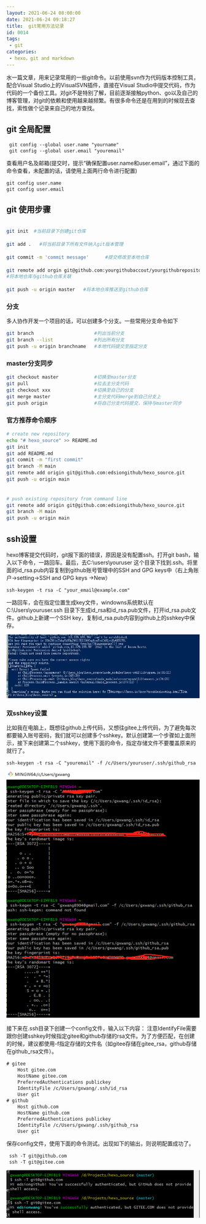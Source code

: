 ```yaml
---
layout: 2021-06-24 08:00:00
date: 2021-06-24 09:18:27
title:  git常用方法记录
id: 0014
tags: 
 - git
categories:
 - hexo，git and markdown
---
```


水一篇文章，用来记录常用的一些git命令。以前使用svn作为代码版本控制工具，配合Visual Studio上的VisualSVN插件，直接在Visual Studio中提交代码，作为代码的一个备份工具。对git不是特别了解，目前逐渐接触python、go以及自己的博客管理，对git的依赖和使用越来越频繁。有很多命令还是在用到的时候现去查找，索性做个记录来自己的地方查找。

## git 全局配置

```
 git config --global user.name "yourname"
 git config --global user.email "youremail"
```

查看用户名及邮箱(提交时，提示“确保配置user.name和user.email”，通过下面的命令查看，未配置的话，请使用上面两行命令进行配置)
```
git config user.name
git config user.email
```

<!--more-->

## git 使用步骤

``` bash

git init  #当前目录下创建git仓库

git add .   #将当前目录下所有文件纳入git版本管理

git commit -m 'commit message'      #提交修改至本地仓库

git remote add orgin git@github.com:yourgithubaccout/yourgithubrepository.git
#将本地仓库与github仓库关联

git push -u origin master   #将本地仓库推送至github仓库
```
### 分支
多人协作开发一个项目的话，可以创建多个分支。一些常用分支命令如下

``` bash
git branch                      #列出当前分支
git branch --list               #列出所有分支
git push -u origin branchname   #本地代码提交至指定分支
```
### master分支同步

``` bash
git checkout master             #切换至master分支
git pull                        #拉去主分支代码
git checkout xxx                #切换至自己的分支
git merge master                #主分支代码merge到自己分支上
git push origin                 #将自己分支代码提交，保持与master同步
```

### 官方推荐命令顺序

``` bash
# create new repository
echo "# hexo_source" >> README.md
git init
git add README.md
git commit -m "first commit"
git branch -M main
git remote add origin git@github.com:edsiongithub/hexo_source.git
git push -u origin main


# push existing repository from command line
git remote add origin git@github.com:edsiongithub/hexo_source.git
git branch -M main
git push -u origin main
```


## ssh设置

hexo博客提交代码时，git报下面的错误，原因是没有配置ssh。打开git bash，输入以下命令，一路回车。最后，去C:\users\youruser 这个目录下找到.ssh。将里面的id_rsa.pub内容复制到github账号管理中的SSH and GPG keys中（右上角账户->setting->SSH and GPG keys ->New）

```
ssh-keygen -t rsa -C "your_email@example.com"
```
一路回车，会在指定位置生成key文件，windowns系统默认在C:\Users\youruser\.ssh 目录下生成id_rsa和id_rsa.pub文件，打开id_rsa.pub文件。github上新建一个SSH key，复制id_rsa.pub内容到github上的sshkey中保存。

![git上传报错](https://raw.githubusercontent.com/edsiongithub/blogimages/master/20210624/error.png)


### 双sshkey设置

比如我在电脑上，既想往github上传代码，又想往gitee上传代码，为了避免每次都要输入账号密码，我们就可以创建多个sshkey。默认创建第一个步骤如上面所示，接下来创建第二个sshkey，使用下面的命令，指定存储文件不要覆盖原来的就行了。

```
ssh-keygen -t rsa -C "youremail" -f /c/Users/youruser/.ssh/github_rsa
```
![双sshkey](https://raw.githubusercontent.com/edsiongithub/blogimages/master/20210624/%E5%8F%8Csshkey.png)

接下来在.ssh目录下创建一个config文件，输入以下内容：
注意IdentifyFile需要跟你创建sshkey时候指定gitee和github存储的rsa文件。为了方便匹配，在创建的时候，建议都使用-f指定存储的文件名（如gitee存储在gitee_rsa，github存储在github_rsa文件）。
```
# gitee
    Host gitee.com
    HostName gitee.com
    PreferredAuthentications publickey
    IdentityFile /c/Users/gxwang/.ssh/id_rsa    
    User git
# github
    Host github.com
    HostName github.com
    PreferredAuthentications publickey
    IdentityFile /c/Users/gxwang/.ssh/github_rsa
    User git

```
保存config文件，使用下面的命令测试。出现如下的输出，则说明配置成功了。
```
 ssh -T git@github.com
 ssh -T git@gitee.com
```
![测试ssh链接成功](https://raw.githubusercontent.com/edsiongithub/blogimages/master/20210624/ssh%E6%B5%8B%E8%AF%95.png)



